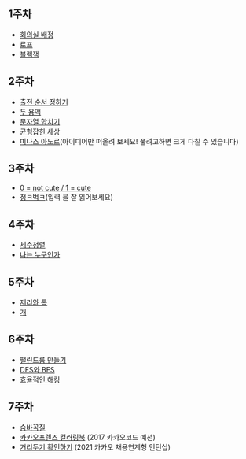 ## 1주차

* [회의실 배정](https://www.acmicpc.net/problem/1931)
* [로프](https://www.acmicpc.net/problem/2217)
* [블랙잭](https://www.acmicpc.net/problem/2798)


## 2주차

* [출전 순서 정하기](https://www.algospot.com/judge/problem/read/MATCHORDER)
* [두 용액](https://www.acmicpc.net/problem/2470)
* [문자열 합치기](https://www.algospot.com/judge/problem/read/STRJOIN)
* [균형잡힌 세상](https://www.acmicpc.net/problem/4949)
* [미나스 아노르](https://algospot.com/judge/problem/read/MINASTIRITH)(아이디어만 떠올려 보세요! 풀려고하면 크게 다칠 수 있습니다)


## 3주차

* [0 = not cute / 1 = cute](https://www.acmicpc.net/problem/10886)
* [정ㅋ벅ㅋ](https://www.acmicpc.net/problem/1237)(입력 을 잘 읽어보세요)


## 4주차

* [세수정렬](https://www.acmicpc.net/problem/2752)
* [나는 누구인가](https://www.acmicpc.net/problem/15733)


## 5주차

* [제리와 톰](https://www.acmicpc.net/problem/16430)
* [개](https://www.acmicpc.net/problem/10172)


## 6주차

* [팰린드롬 만들기](https://www.acmicpc.net/problem/1213)
* [DFS와 BFS](https://www.acmicpc.net/problem/1260)
* [효율적인 해킹](https://www.acmicpc.net/problem/1325)


## 7주차

* [숨바꼭질](https://www.acmicpc.net/problem/1697)
* [카카오프렌즈 컬러링북](https://programmers.co.kr/learn/courses/30/lessons/1829) (2017 카카오코드 예선)
* [거리두기 확인하기](https://programmers.co.kr/learn/courses/30/lessons/81302) (2021 카카오 채용연계형 인턴십)

